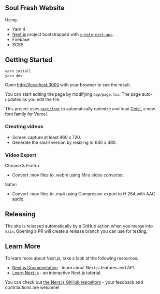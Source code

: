 ## Soul Fresh Website

Using:

 - Yarn 4
 - [Next.js](https://nextjs.org) project bootstrapped with [`create-next-app`](https://nextjs.org/docs/app/api-reference/cli/create-next-app).
 - Firebase
 - SCSS

## Getting Started

```bash
yarn install
yarn dev
```

Open [http://localhost:3000](http://localhost:3000) with your browser to see the result.

You can start editing the page by modifying `app/page.tsx`. The page auto-updates as you edit the file.

This project uses [`next/font`](https://nextjs.org/docs/app/building-your-application/optimizing/fonts) to automatically optimize and load [Geist](https://vercel.com/font), a new font family for Vercel.

### Creating videos

- Screen capture at least 960 x 720.
- Generate the small version by resizing to 640 x 480.

### Video Export

Chrome & Firefox
- Convert .mov files to .webm using Miro video converter.

Safari
- Convert .mov files to .mp4 using Compressor export to H.264 with AAC audio.

## Releasing

The site is released automatically by a GitHub action when you merge into
`main`. Opening a PR will create a release branch you can use for testing.

## Learn More

To learn more about Next.js, take a look at the following resources:

- [Next.js Documentation](https://nextjs.org/docs) - learn about Next.js features and API.
- [Learn Next.js](https://nextjs.org/learn) - an interactive Next.js tutorial.

You can check out [the Next.js GitHub repository](https://github.com/vercel/next.js) - your feedback and contributions are welcome!
